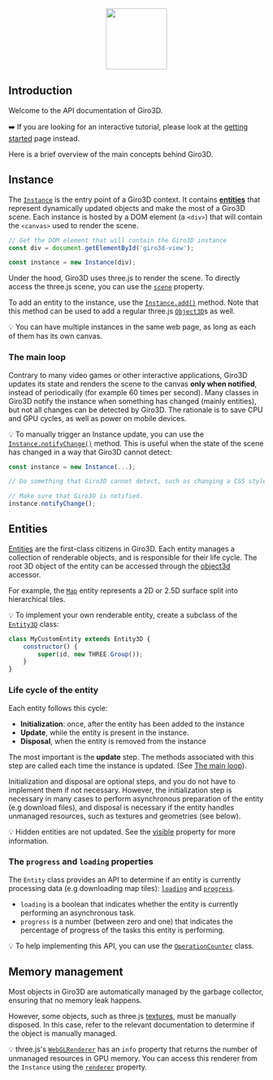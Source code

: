 <div align="center">
  <a href="https://giro3d.org">
    <img src="https://giro3d.org/images/giro3d_logo.svg" height="120">
  </a>
</div>

## Introduction

Welcome to the API documentation of Giro3D.

➡️ If you are looking for an interactive tutorial, please look at the  [getting started](https://giro3d.org/tutorials/getting-started.html) page instead.

Here is a brief overview of the main concepts behind Giro3D.

## Instance

The [`Instance`](./classes/core.Instance.html) is the entry point of a Giro3D context. It contains [**entities**](./modules/entities.html) that represent dynamically updated objects and make the most of a Giro3D scene. Each instance is hosted by a DOM element (a `<div>`) that will contain the `<canvas>` used to render the scene.

```js
// Get the DOM element that will contain the Giro3D instance
const div = document.getElementById('giro3d-view');

const instance = new Instance(div);
```

Under the hood, Giro3D uses three.js to render the scene. To directly access the three.js scene, you can use the [`scene`](./classes/core.Instance.html#scene) property.

To add an entity to the instance, use the [`Instance.add()`](./classes/core.Instance.html#add) method. Note that this method can be used to add a regular three.js [`Object3D`](https://threejs.org/docs/?q=obje#api/en/core/Object3D)s as well.

💡 You can have multiple instances in the same web page, as long as each of them has its own canvas.

### The main loop

Contrary to many video games or other interactive applications, Giro3D updates its state and renders the scene to the canvas **only when notified**, instead of periodically (for example 60 times per second). Many classes in Giro3D notify the instance when something has changed (mainly entities), but not all changes can be detected by Giro3D. The rationale is to save CPU and GPU cycles, as well as power on mobile devices.

💡 To manually trigger an Instance update, you can use the [`Instance.notifyChange()`](./classes/core.Instance.html#notifyChange) method. This is useful when the state of the scene has changed in a way that Giro3D cannot detect:

```js
const instance = new Instance(...);

// Do something that Giro3D cannot detect, such as changing a CSS style.

// Make sure that Giro3D is notified.
instance.notifyChange();
```

## Entities

[Entities](./modules/entities.html) are the first-class citizens in Giro3D. Each entity manages a collection of renderable objects, and is responsible for their life cycle. The root 3D object of the entity can be accessed through the [object3d](./classes/entities.Entity3D.html#object3d) accessor.

For example, the [`Map`](./classes/entities.Map.html) entity represents a 2D or 2.5D surface split into hierarchical tiles.

💡 To implement your own renderable entity, create a subclass of the [`Entity3D`](./classes/entities.Entity3D.html) class:

```js
class MyCustomEntity extends Entity3D {
    constructor() {
        super(id, new THREE.Group());
    }
}
```

### Life cycle of the entity

Each entity follows this cycle:

- **Initialization**: once, after the entity has been added to the instance
- **Update**, while the entity is present in the instance.
- **Disposal**, when the entity is removed from the instance

The most important is the **update** step. The methods associated with this step are called each time the instance is updated. (See [The main loop](#the-main-loop)).

Initialization and disposal are optional steps, and you do not have to implement them if not necessary. However, the initialization step is necessary in many cases to perform asynchronous preparation of the entity (e.g download files), and disposal is necessary if the entity handles unmanaged resources, such as textures and geometries (see below).

💡 Hidden entities are not updated. See the [visible](./classes/entities.Entity3D.html#visible) property for more information.

### The `progress` and `loading` properties

The `Entity` class provides an API to determine if an entity is currently processing data (e.g downloading map tiles): [`loading`](./classes/entities.Entity3D.html#loading) and [`progress`](./classes/entities.Entity3D.html#progress).

- `loading` is a boolean that indicates whether the entity is currently performing an asynchronous task.
- `progress` is a number (between zero and one) that indicates the percentage of progress of the tasks this entity is performing.

💡 To help implementing this API, you can use the [`OperationCounter`](./classes/core.OperationCounter.html) class.

## Memory management

Most objects in Giro3D are automatically managed by the garbage collector, ensuring that no memory leak happens.

However, some objects, such as three.js [textures](https://threejs.org/docs/?q=texture#api/en/textures/Texture), must be manually disposed. In this case, refer to the relevant documentation to determine if the object is manually managed.

💡 three.js's [`WebGLRenderer`](https://threejs.org/docs/index.html?q=webglrenderer#api/en/renderers/WebGLRenderer.info) has an `info` property that returns the number of unmanaged resources in GPU memory. You can access this renderer from the `Instance` using the [`renderer`](./classes/core.Instance.html#renderer) property.
